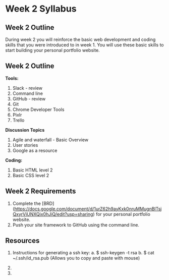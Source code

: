 # Week 2 Syllabus

## Week 2 Outline

During week 2 you will reinforce the basic web development and coding skills that you were introduced to in week 1. You will use these basic skills to start building your personal portfolio website. 

## Week 2 Outline

**Tools:**

1. Slack - review
2. Command line
3. GitHub - review
4. Git 
5. Chrome Developer Tools
6. Pixlr
7. Trello

**Discussion Topics**

1. Agile and waterfall - Basic Overview
2. User stories
3. Google as a resource

**Coding:**

1. Basic HTML level 2
2. Basic CSS level 2

## Week 2 Requirements

1. Complete the [BRD] (https://docs.google.com/document/d/1urZ62h9ayKxk0nruMMugnBlTsjQxyrViUNXQix0hJiQ/edit?usp=sharing) for your personal portfolio website.
2. Push your site framework to GitHub using the command line.

## Resources

1. Instructions for generating a ssh key:
  a. $ ssh-keygen -t rsa
  b. $ cat ~/.ssh/id_rsa.pub (Allows you to copy and paste with mouse)
2. 

2. 
